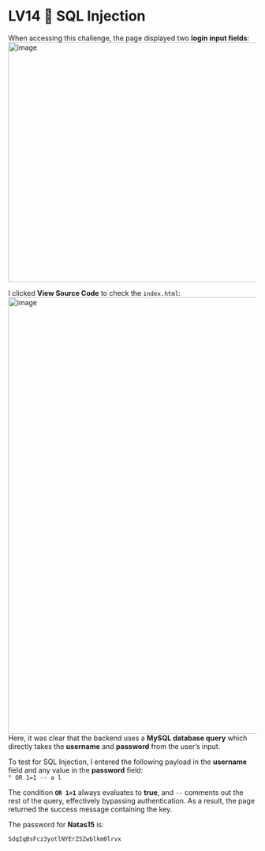# LV14 💉 SQL Injection  

When accessing this challenge, the page displayed two **login input fields**:  
<img width="1918" height="485" alt="image" src="https://github.com/user-attachments/assets/f33297ea-3717-43ba-92c0-c80e99052c96" />  

I clicked **View Source Code** to check the `index.html`:  
<img width="1317" height="883" alt="image" src="https://github.com/user-attachments/assets/9e84d423-bd19-4fbb-9212-bef1b471063b" />  
Here, it was clear that the backend uses a **MySQL database query** which directly takes the **username** and **password** from the user’s input.  

To test for SQL Injection, I entered the following payload in the **username** field and any value in the **password** field:  
`" OR 1=1 -- a l`

The condition **`OR 1=1`** always evaluates to **true**, and `--` comments out the rest of the query, effectively bypassing authentication. As a result, the page returned the success message containing the key.  

The password for **Natas15** is:  
```
SdqIqBsFcz3yotlNYErZSZwblkm0lrvx
```
